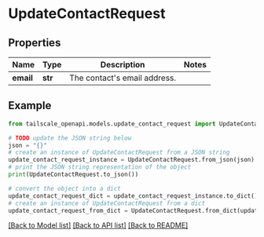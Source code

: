 # UpdateContactRequest


## Properties

Name | Type | Description | Notes
------------ | ------------- | ------------- | -------------
**email** | **str** | The contact&#39;s email address. | 

## Example

```python
from tailscale_openapi.models.update_contact_request import UpdateContactRequest

# TODO update the JSON string below
json = "{}"
# create an instance of UpdateContactRequest from a JSON string
update_contact_request_instance = UpdateContactRequest.from_json(json)
# print the JSON string representation of the object
print(UpdateContactRequest.to_json())

# convert the object into a dict
update_contact_request_dict = update_contact_request_instance.to_dict()
# create an instance of UpdateContactRequest from a dict
update_contact_request_from_dict = UpdateContactRequest.from_dict(update_contact_request_dict)
```
[[Back to Model list]](../README.md#documentation-for-models) [[Back to API list]](../README.md#documentation-for-api-endpoints) [[Back to README]](../README.md)


